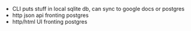 - CLI puts stuff in local sqlite db, can sync to google docs or postgres
- http json api fronting postgres
- http/html UI fronting postgres

